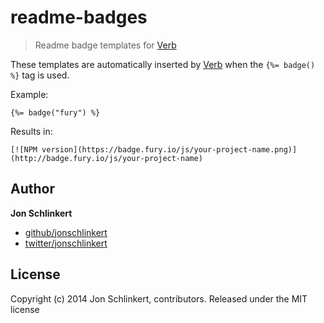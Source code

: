 # readme-badges

> Readme badge templates for [Verb](https://github.com/assemble/verb)

These templates are automatically inserted by [Verb](https://github.com/assemble/verb) when the `{%= badge() %}` tag is used.

Example:

```
{%= badge("fury") %}
```

Results in:

```
[![NPM version](https://badge.fury.io/js/your-project-name.png)](http://badge.fury.io/js/your-project-name)
```


## Author

**Jon Schlinkert**

+ [github/jonschlinkert](https://github.com/jonschlinkert)
+ [twitter/jonschlinkert](http://twitter.com/jonschlinkert)

## License
Copyright (c) 2014 Jon Schlinkert, contributors.
Released under the MIT license
